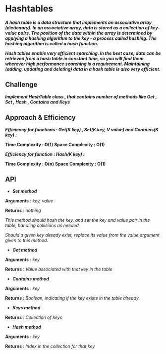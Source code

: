 # Hashtables

***A hash table is a data structure that implements an associative array (dictionary). In an associative array, data is stored as a collection of key-value pairs. The position of the data within the array is determined by applying a hashing algorithm to the key - a process called hashing. The hashing algorithm is called a hash function.***

***Hash tables enable very efficient searching. In the best case, data can be retrieved from a hash table in constant time, so you will find them wherever high performance searching is a requirement. Maintaining (adding, updating and deleting) data in a hash table is also very efficient.***


## Challenge

***Implement HashTable class , that contains number of methods like Get , Set , Hash , Contains and Keys***

## Approach & Efficiency

***Efficiency for functions : Get(K key) , Set(K key, V value) and Contains(K key) :***

**Time Complexity : O(1)**
**Space Complexity : O(1)**

***Efficiency for function : Hash(K key) :***

**Time Complexity : O(n)**
**Space Complexity : O(1)**

## API

- ***Set method***

**Arguments** : *key, value*

**Returns** : *nothing*

*This method should hash the key, and set the key and value pair in the table, handling collisions as needed.*

*Should a given key already exist, replace its value from the value argument given to this method.*

- ***Get method***

**Arguments** : *key*

**Returns** : *Value associated with that key in the table*

- ***Contains method***

**Arguments** : *key*

**Returns** : *Boolean, indicating if the key exists in the table already.*

- ***Keys method***

**Returns** : *Collection of keys*

- ***Hash method***

**Arguments** : *key*

**Returns** : *Index in the collection for that key*